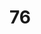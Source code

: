 # 76
<!DOCTYPE HTML>
<html>
<head>
  <Title>-Simple 
# HTML p
    Page</ Title>
</head>
</body>t
  <h1>Welcome to My webpage</h1>
  <p>This is a simple HTML page.</p>
</body>
</html>
